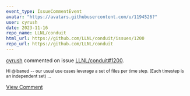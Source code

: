 ```yaml
---
event_type: IssueCommentEvent
avatar: "https://avatars.githubusercontent.com/u/1194526?"
user: cyrush
date: 2023-11-16
repo_name: LLNL/conduit
html_url: https://github.com/LLNL/conduit/issues/1200
repo_url: https://github.com/LLNL/conduit
---
```


<a href='https://github.com/cyrush' target='_blank'>cyrush</a> commented on issue <a href='https://github.com/LLNL/conduit/issues/1200' target='_blank'>LLNL/conduit#1200</a>.

<small>Hi @ibaned -- our usual use cases leverage a set of files per time step. (Each timestep is an independent set)...</small>

<a href='https://github.com/LLNL/conduit/issues/1200' target='_blank'>View Comment</a>